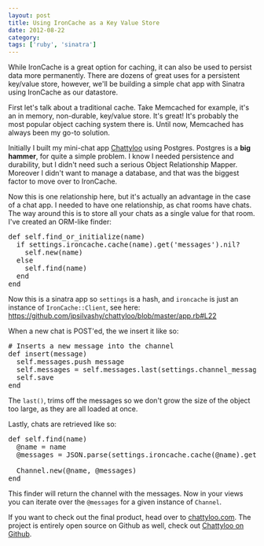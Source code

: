 ```yaml
---
layout: post
title: Using IronCache as a Key Value Store
date: 2012-08-22
category:
tags: ['ruby', 'sinatra']
---
```


While IronCache is a great option for caching, it can also be used to persist data more permanently. There are dozens of great uses for a persistent key/value store, however, we'll be building a simple chat app with Sinatra using IronCache as our datastore.

First let's talk about a traditional cache. Take Memcached for example, it's an in memory, non-durable, key/value store. It's great! It's probably the most popular object caching system there is. Until now, Memcached has always been my go-to solution.

Initially I built my mini-chat app [Chattyloo](http://chattyloo.com) using Postgres. Postgres is a **big hammer**, for quite a simple problem. I know I needed persistence and durability, but I didn't need such a serious Object Relationship Mapper. Moreover I didn't want to manage a database, and that was the biggest factor to move over to IronCache.

Now this is one relationship here, but it's actually an advantage in the case of a chat app. I needed to have one relationship, as chat rooms have chats. The way around this is to store all your chats as a single value for that room. I've created an ORM-like finder:

<pre class="prettyprint lang-ruby">
def self.find_or_initialize(name)
  if settings.ironcache.cache(name).get('messages').nil?
    self.new(name)
  else
    self.find(name)
  end
end
</pre>

Now this is a sinatra app so `settings` is a hash, and `ironcache` is just an instance of `IronCache::Client`, see here: https://github.com/jpsilvashy/chattyloo/blob/master/app.rb#L22

When a new chat is POST'ed, the we insert it like so:

<pre class="prettyprint lang-ruby">
# Inserts a new message into the channel
def insert(message)
  self.messages.push message
  self.messages = self.messages.last(settings.channel_message_limit)
  self.save
end
</pre>

The `last()`, trims off the messages so we don't grow the size of the object too large, as they are all loaded at once.

Lastly, chats are retrieved like so:

<pre class="prettyprint lang-ruby">
def self.find(name)
  @name = name
  @messages = JSON.parse(settings.ironcache.cache(@name).get('messages').value)

  Channel.new(@name, @messages)
end
</pre>

This finder will return the channel with the messages. Now in your views you can iterate over the `@messages` for a given instance of `Channel`.

If you want to check out the final product, head over to [chattyloo.com](http://chattyloo.com). The project is entirely open source on Github as well, check out [Chattyloo on Github](http://github.com/jpsilvashy/chattyloo).

